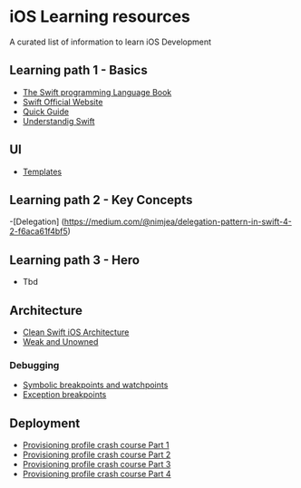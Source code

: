 # iOS Learning resources
A curated list of information to learn iOS Development

## Learning path 1 - Basics
- [The Swift programming Language Book](https://books.apple.com/us/book/the-swift-programming-language-swift-5-6/id881256329)
- [Swift Official Website](https://docs.swift.org/swift-book/)
- [Quick Guide](https://learnxinyminutes.com/docs/swift/)
- [Understandig Swift](https://github.com/codepath/ios_guides/wiki/Understanding-Swift)


## UI
- [Templates](https://github.com/bigmountainstudio/Xcode-Templates)

## Learning path 2 - Key Concepts
-[Delegation] (https://medium.com/@nimjea/delegation-pattern-in-swift-4-2-f6aca61f4bf5)

## Learning path 3 - Hero
- Tbd

## Architecture
- [Clean Swift iOS Architecture](http://clean-swift.com/clean-swift-ios-architecture/)
- [Weak and Unowned](https://krakendev.io/blog/weak-and-unowned-references-in-swift)

### Debugging
- [Symbolic breakpoints and watchpoints](https://www.bignerdranch.com/blog/xcode-breakpoint-wizardry/)
- [Exception breakpoints](http://blog.manbolo.com/2012/01/23/xcode-tips-1-break-on-exceptions)

## Deployment
- [Provisioning profile crash course Part 1](https://petermolnar.dev/provisioning-profile-crash-course-part-1/) 
- [Provisioning profile crash course Part 2](https://petermolnar.dev/provisioning-profile-crash-course-part-2/) 
- [Provisioning profile crash course Part 3](https://petermolnar.dev/provisioning-profile-crash-course-part-3/) 
- [Provisioning profile crash course Part 4](https://petermolnar.dev/the-provisioning-profile-crash-course-part-4/)
